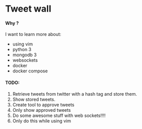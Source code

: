 # Tweet wall

#### Why ?
I want to learn more about:
* using vim
* python 3
* mongodb 3
* websockets
* docker
* docker compose


#### TODO:

1. Retrieve tweets from twitter with a hash tag and store them.  
2. Show stored tweets.  
3. Create tool to approve tweets
4. Only show approved tweets
5. Do some awesome stuff with web sockets!!!!
7. Only do this while using vim
